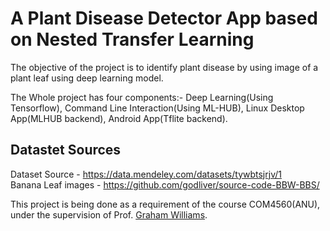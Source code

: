 # A Plant Disease Detector App based on Nested Transfer Learning
The objective of the project is to identify plant disease by using image of a plant leaf using deep learning model.

The Whole project has four components:- Deep Learning(Using Tensorflow), Command Line Interaction(Using ML-HUB), Linux Desktop App(MLHUB backend), Android App(Tflite backend).

## Datastet Sources
Dataset Source - https://data.mendeley.com/datasets/tywbtsjrjv/1
<br>Banana Leaf images - https://github.com/godliver/source-code-BBW-BBS/

This project is being done as a requirement of the course COM4560(ANU), under the supervision of Prof. <a href = "https://cecs.anu.edu.au/people/graham-williams">Graham Williams</a>.
